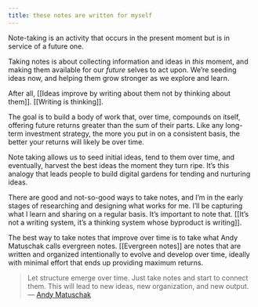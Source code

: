 ```yaml
---
title: these notes are written for myself
---
```

Note-taking is an activity that occurs in the present moment but is in service of a future one.

Taking notes is about collecting information and ideas in *this* moment, and making them available for our *future* selves to act upon. We’re seeding ideas now, and helping them grow stronger as we explore and learn.

After all, [[Ideas improve by writing about them not by thinking about them]]. [[Writing is thinking]].

The goal is to build a body of work that, over time, compounds on itself, offering future returns greater than the sum of their parts. Like any long-term investment strategy, the more you put in on a consistent basis, the better your returns will likely be over time.

Note taking allows us to seed initial ideas, tend to them over time, and eventually, harvest the best ideas the moment they turn ripe. It’s this analogy that leads people to build digital gardens for tending and nurturing ideas.

There are good and not-so-good ways to take notes, and I’m in the early stages of researching and designing what works for me. I’ll be capturing what I learn and sharing on a regular basis. It’s important to note that. [[It’s not a writing system, it’s a thinking system whose byproduct is writing]].

The best way to take notes that improve over time is to take what Andy Matuschak calls evergreen notes. [[Evergreen notes]] are notes that are written and organized intentionally to evolve and develop over time, ideally with minimal effort that ends up providing maximum returns.

> Let structure emerge over time. Just take notes and start to connect them. This will lead to new ideas, new organization, and new output.
— [Andy Matuschak](https://notes.andymatuschak.org)
